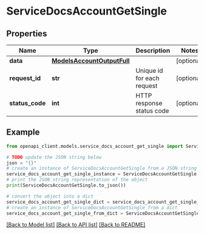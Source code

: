 # ServiceDocsAccountGetSingle


## Properties

Name | Type | Description | Notes
------------ | ------------- | ------------- | -------------
**data** | [**ModelsAccountOutputFull**](ModelsAccountOutputFull.md) |  | [optional] 
**request_id** | **str** | Unique id for each request | [optional] 
**status_code** | **int** | HTTP response status code | [optional] 

## Example

```python
from openapi_client.models.service_docs_account_get_single import ServiceDocsAccountGetSingle

# TODO update the JSON string below
json = "{}"
# create an instance of ServiceDocsAccountGetSingle from a JSON string
service_docs_account_get_single_instance = ServiceDocsAccountGetSingle.from_json(json)
# print the JSON string representation of the object
print(ServiceDocsAccountGetSingle.to_json())

# convert the object into a dict
service_docs_account_get_single_dict = service_docs_account_get_single_instance.to_dict()
# create an instance of ServiceDocsAccountGetSingle from a dict
service_docs_account_get_single_from_dict = ServiceDocsAccountGetSingle.from_dict(service_docs_account_get_single_dict)
```
[[Back to Model list]](../README.md#documentation-for-models) [[Back to API list]](../README.md#documentation-for-api-endpoints) [[Back to README]](../README.md)


